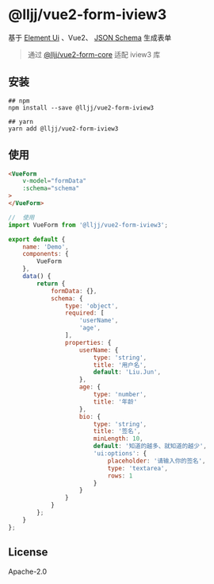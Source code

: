 # @lljj/vue2-form-iview3

基于 [Element Ui](https://element.eleme.io/) 、Vue2、 [JSON Schema](https://json-schema.org/understanding-json-schema/index.html) 生成表单

> 通过 [@lljj/vue2-form-core](https://github.com/lljj-x/vue-json-schema-form/tree/master/packages/lib/vue2/vue2-core) 适配 iview3 库

## 安装

```ssh
## npm
npm install --save @lljj/vue2-form-iview3

## yarn
yarn add @lljj/vue2-form-iview3
```

## 使用
```html
<VueForm
    v-model="formData"
    :schema="schema"
>
</VueForm>
```

```js
//  使用
import VueForm from '@lljj/vue2-form-iview3';

export default {
    name: 'Demo',
    components: {
        VueForm
    },
    data() {
        return {
            formData: {},
            schema: {
                type: 'object',
                required: [
                    'userName',
                    'age',
                ],
                properties: {
                    userName: {
                        type: 'string',
                        title: '用户名',
                        default: 'Liu.Jun',
                    },
                    age: {
                        type: 'number',
                        title: '年龄'
                    },
                    bio: {
                        type: 'string',
                        title: '签名',
                        minLength: 10,
                        default: '知道的越多、就知道的越少',
                        'ui:options': {
                            placeholder: '请输入你的签名',
                            type: 'textarea',
                            rows: 1
                        }
                    }
                }
            }
        };
    }
};
```

## License
Apache-2.0

